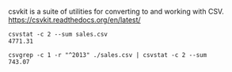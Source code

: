 csvkit is a suite of utilities for converting to and working with CSV.
https://csvkit.readthedocs.org/en/latest/

    csvstat -c 2 --sum sales.csv
    4771.31

    csvgrep -c 1 -r "^2013" ./sales.csv | csvstat -c 2 --sum
    743.07
